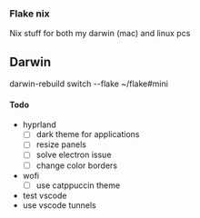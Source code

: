### Flake nix

Nix stuff for both my darwin (mac) and linux pcs

## Darwin
darwin-rebuild switch --flake ~/flake#mini

#### Todo
- hyprland
    - [ ] dark theme for applications
    - [ ] resize panels
    - [ ] solve electron issue
    - [ ] change color borders
- wofi
    - [ ] use catppuccin theme
- test vscode
- use vscode tunnels
